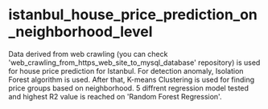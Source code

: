 # istanbul_house_price_prediction_on_neighborhood_level
Data derived from web crawling (you can check 'web_crawling_from_https_web_site_to_mysql_database' repository) is used for house price
prediction for Istanbul. For detection anomaly, Isolation Forest algorithm is used. After that, K-means Clustering is used for finding
price groups based on neighborhood. 5 diffrent regression model tested and highest R2 value is reached on 'Random Forest Regression'.
